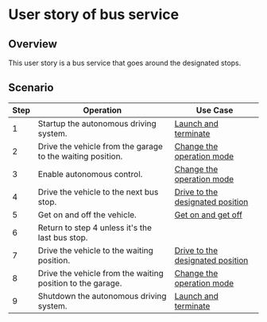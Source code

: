 # User story of bus service

## Overview

This user story is a bus service that goes around the designated stops.

## Scenario

| Step | Operation                                                  | Use Case                                                         |
| ---- | ---------------------------------------------------------- | ---------------------------------------------------------------- |
| 1    | Startup the autonomous driving system.                     | [Launch and terminate](launch-terminate.md)                      |
| 2    | Drive the vehicle from the garage to the waiting position. | [Change the operation mode](change-operation-mode.md)            |
| 3    | Enable autonomous control.                                 | [Change the operation mode](change-operation-mode.md)            |
| 4    | Drive the vehicle to the next bus stop.                    | [Drive to the designated position](drive-designated-position.md) |
| 5    | Get on and off the vehicle.                                | [Get on and get off](get-on-off.md)                              |
| 6    | Return to step 4 unless it's the last bus stop.            |                                                                  |
| 7    | Drive the vehicle to the waiting position.                 | [Drive to the designated position](drive-designated-position.md) |
| 8    | Drive the vehicle from the waiting position to the garage. | [Change the operation mode](change-operation-mode.md)            |
| 9    | Shutdown the autonomous driving system.                    | [Launch and terminate](launch-terminate.md)                      |
